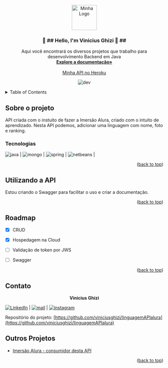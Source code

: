 <div id="top"></div>

<!-- PROJECT LOGO -->
<br />
<div align="center">
  <a href="https://github.com/viniciusghizi">
    <img src="https://viniciusghizi.files.wordpress.com/2022/07/industrias_timmerman_logo__5_-removebg-preview.png?w=500" alt="Minha Logo" width="80" height="80">
  </a>

<h3 align="center">👋 ##  Hello, I'm  Vinicius Ghizi  🍫 ##</h3>

  <p align="center">
    Aqui você encontrará os diversos projetos que trabalho para desenvolvimento Backend em Java    <br />
    <a href=""><strong>Explore a documentação»</strong></a>
    <br />
    <br />
    <a href="https://linguagemapialura.herokuapp.com/linguagens">Minha API no Heroku</a>
    
![dev]
 <!--    ·
   <a href="https://github.com/github_username/repo_name/issues">Report Bug</a>
    ·
    <a href="https://github.com/github_username/repo_name/issues">Request Feature</a>
  </p> -->
</div>



<!-- TABLE OF CONTENTS -->
<details>
  <summary>Table of Contents</summary>
  <ol>
    <li>
      <a href="#sobre-o-projeto">Sobre o projeto</a>
      <ul>
        <li><a href="#tecnologias">Tecnologias</a></li>
      </ul>
    </li>
    <li>
      <a href="#utilizando-a-api">Utilizando a API</a>
       </li>
    <li>
      <a href="#roadmap">RoadMap</a> </li>
    <li>
      <a href="#contato">Contato</a> </li>
    <li>
      <a href="#outros-projetos">Outros Projetos</a>
</details>



<!-- ABOUT THE PROJECT -->
## Sobre o projeto



API criada com o instuito de fazer a Imersão Alura, criado com o intuito de aprendizado. Nesta API podemos, adicionar uma linguagem com nome, foto e ranking. 


### Tecnologias
![java] | ![mongo] | ![spring] | ![netbeans] | 

<p align="right">(<a href="#top">back to top</a>)</p>



<!-- GETTING STARTED -->
## Utilizando a API

Estou criando o Swagger para facilitar o uso e criar a documentação.


<p align="right">(<a href="#top">back to top</a>)</p>

<!-- ROADMAP -->
## Roadmap

- [X] CRUD
- [X] Hospedagem na Cloud
- [ ] Validação de token por JWS
- [ ] Swagger


<p align="right">(<a href="#top">back to top</a>)</p>


<!-- CONTACT -->
## Contato

<p align="center"> <strong>Vinicius Ghizi </strong> </p> 

[![LinkedIn][linkedin-shield]][linkedin-url] | [![mail][mail]][email] | [![instagram][instagram]][ig] 

Repositório do projeto: [https://github.com/viniciusghizi/linguagemAPIalura](https://github.com/viniciusghizi/linguagemAPIalura)

<!-- Others Projects-->
## Outros Projetos

 - [Imersão Alura - consumidor desta API](https://github.com/viniciusghizi/imersaoAlura)

<p align="right">(<a href="#top">back to top</a>)</p>

<!-- MARKDOWN LINKS & IMAGES -->
<!-- https://www.markdownguide.org/basic-syntax/#reference-style-links -->
[java]:https://img.shields.io/badge/Java-ED8B00?style=for-the-badge&logo=java&logoColor=white
[netbeans]:https://img.shields.io/badge/apache%20netbeans-1B6AC6?style=for-the-badge&logo=apache%20netbeans%20IDE&logoColor=white
[mongo]:https://img.shields.io/badge/MongoDB-4EA94B?style=for-the-badge&logo=mongodb&logoColor=white
[spring]:https://img.shields.io/badge/Spring_Boot-F2F4F9?style=for-the-badge&logo=spring-boot
[instagram]:https://img.shields.io/badge/Instagram-E4405F?style=for-the-badge&logo=instagram&logoColor=white
[mail]:https://img.shields.io/badge/Gmail-D14836?style=for-the-badge&logo=gmail&logoColor=white
[dev]:https://camo.githubusercontent.com/18185202231435bc1c2003830758e4b9f1567a33602d9d5ed1c73a04f8a44348/687474703a2f2f696d672e736869656c64732e696f2f7374617469632f76313f6c6162656c3d535441545553266d6573736167653d454d253230444553454e564f4c56494d454e544f26636f6c6f723d475245454e267374796c653d666f722d7468652d6261646765
[linkedin-shield]: https://img.shields.io/badge/-LinkedIn-black.svg?style=for-the-badge&logo=linkedin&colorB=555
[email]:vinighizi@gmail.com
[ig]:https://www.instagram.com/viniciusghizi/
[linkedin-url]: www.linkedin.com/in/vinicius-ghizi-informatica/

